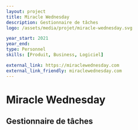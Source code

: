 ```yaml
---
layout: project
title: Miracle Wednesday
description: Gestionnaire de tâches
logo: /assets/media/projet/miracle-wednesday.svg

year_start: 2021
year_end: 
type: Personnel
skills: [Produit, Business, Logiciel]

external_link: https://miraclewednesday.com
external_link_friendly: miraclewednesday.com
---
```


# Miracle Wednesday

## Gestionnaire de tâches

